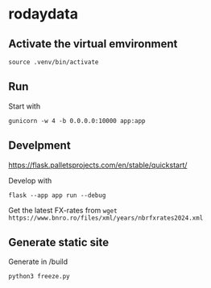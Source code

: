 # rodaydata

## Activate the virtual emvironment

    source .venv/bin/activate

## Run

Start with 

    gunicorn -w 4 -b 0.0.0.0:10000 app:app

## Develpment

https://flask.palletsprojects.com/en/stable/quickstart/

Develop with

    flask --app app run --debug


Get the latest FX-rates from `wget https://www.bnro.ro/files/xml/years/nbrfxrates2024.xml`

## Generate static site

Generate in /build

    python3 freeze.py

